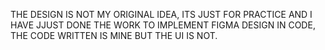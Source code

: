 THE DESIGN IS NOT MY ORIGINAL IDEA, ITS JUST FOR PRACTICE AND I HAVE JJUST DONE THE WORK TO IMPLEMENT FIGMA DESIGN IN CODE,
THE CODE WRITTEN IS MINE BUT THE UI IS NOT.
